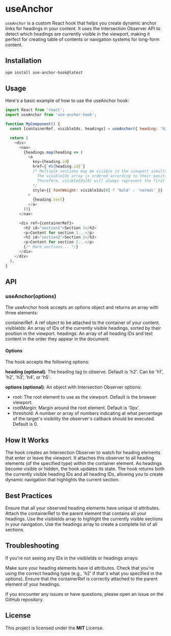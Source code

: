# useAnchor

`useAnchor` is a custom React hook that helps you create dynamic anchor links for headings in your content. It uses the Intersection Observer API to detect which headings are currently visible in the viewport, making it perfect for creating table of contents or navigation systems for long-form content.

## Installation

```bash
npm install use-anchor-hook@latest
```

## Usage

Here's a basic example of how to use the useAnchor hook:

```javascript
import React from 'react';
import useAnchor from 'use-anchor-hook';

function MyComponent() {
  const [containerRef, visibleIds, headings] = useAnchor({ heading: 'h2' });

  return (
    <div>
      <nav>
        {headings.map(heading => (
          <a 
            key={heading.id} 
            href={`#${heading.id}`} 
            /* Multiple sections may be visible in the viewport simultaneously.
              The visibleIds array is ordered according to their position from top to bottom.
              Therefore, visibleIds[0] will always represent the first section visible in the viewport.
            */
            style={{ fontWeight: visibleIds[0] ? 'bold' : 'normal' }}
          >
            {heading.text}
          </a>
        ))}
      </nav>

      <div ref={containerRef}>
        <h2 id="section1">Section 1</h2>
        <p>Content for section 1...</p>
        <h2 id="section2">Section 2</h2>
        <p>Content for section 2...</p>
        {/* More sections... */}
      </div>
    </div>
  );
}
```

## API

### useAnchor(options)

The useAnchor hook accepts an options object and returns an array with three elements:

containerRef: A ref object to be attached to the container of your content.
visibleIds: An array of IDs of the currently visible headings, sorted by their position in the viewport.
headings: An array of all heading IDs and text content in the order they appear in the document.

#### Options

The hook accepts the following options:

**heading (optional)**: The heading tag to observe. Default is 'h2'. Can be 'h1', 'h2', 'h3', 'h4', or 'h5'.

**options (optional)**: An object with Intersection Observer options:

- root: The root element to use as the viewport. Default is the browser viewport.
- rootMargin: Margin around the root element. Default is '0px'.
- threshold: A number or array of numbers indicating at what percentage of the target's visibility the observer's callback should be executed. Default is 0.

## How It Works

The hook creates an Intersection Observer to watch for heading elements that enter or leave the viewport.
It attaches this observer to all heading elements (of the specified type) within the container element.
As headings become visible or hidden, the hook updates its state.
The hook returns both the currently visible heading IDs and all heading IDs, allowing you to create dynamic navigation that highlights the current section.

## Best Practices

Ensure that all your observed heading elements have unique id attributes.
Attach the containerRef to the parent element that contains all your headings.
Use the visibleIds array to highlight the currently visible sections in your navigation.
Use the headings array to create a complete list of all sections.

## Troubleshooting

If you're not seeing any IDs in the visibleIds or headings arrays:

Make sure your heading elements have id attributes.
Check that you're using the correct heading type (e.g., 'h2' if that's what you specified in the options).
Ensure that the containerRef is correctly attached to the parent element of your headings.

If you encounter any issues or have questions, please open an issue on the GitHub repository.

## License

This project is licensed under the **MIT** License.

